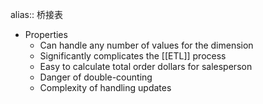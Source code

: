 alias:: 桥接表

- Properties
	- Can handle any number of values for the dimension
	- Significantly complicates the [[ETL]] process
	- Easy to calculate total order dollars for salesperson
	- Danger of double-counting
	- Complexity of handling updates
